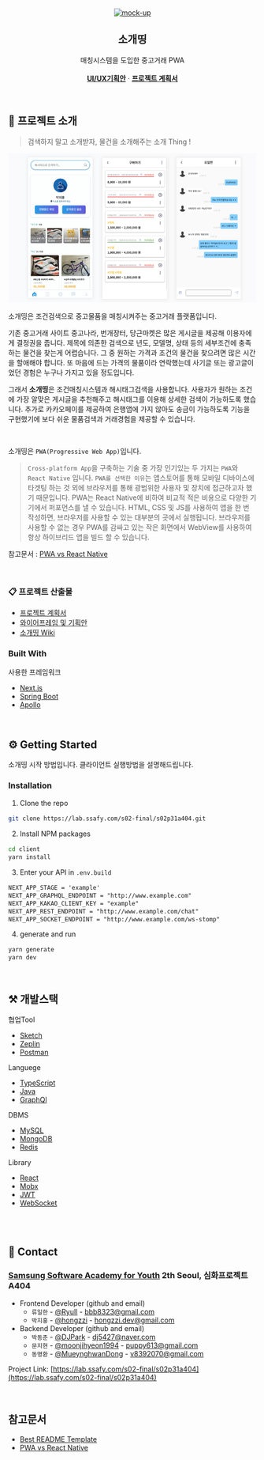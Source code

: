 <!-- PROJECT LOGO -->
<br />
<p align="center">
  <a href="README.md">
    <img src="img/main.png" alt="mock-up">
  </a>

  <h2 align="center">소개띵</h2>

  <p align="center">
    매칭시스템을 도입한 중고거래 PWA
    <br />
    <br />
    <a href="https://scene.zeplin.io/project/5ebe42c1266b3f485e753a12"><strong>UI/UX기획안</strong></a>
    · 
    <a href="https://docs.google.com/document/d/17E7PcYOrBnsgTW2I1TAsC5IN_dH2IjCPFka5-g5fVCs/edit#"><strong>프로젝트 계획서</strong></a>
</p>



<br>

<!-- ABOUT THE PROJECT -->
## :paperclip: 프로젝트 소개
> 검색하지 말고 소개받자, 물건을 소개해주는 소개 Thing !

![Product Name Screen Shot](img/작업화면.png)

소개띵은 조건검색으로 중고물품을 매칭시켜주는 중고거래 플랫폼입니다.

기존 중고거래 사이트 중고나라, 번개장터, 당근마켓은 많은 게시글을 제공해 이용자에게 결정권을 줍니다.
제목에 의존한 검색으로 년도, 모델명, 상태 등의 세부조건에 충족하는 물건을 찾는게 어렵습니다. 
그 중 원하는 가격과 조건의 물건을 찾으려면 많은 시간을 할애해야 합니다. 
또 마음에 드는 가격의 물품이라 연락했는데 사기글 또는 광고글이었던 경험은 누구나 가지고 있을 정도입니다. 

그래서 <b>소개띵</b>은 조건매칭시스템과 해시태그검색을 사용합니다. 
사용자가 원하는 조건에 가장 알맞은 게시글을 추천해주고 해시태그를 이용해 상세한 검색이 가능하도록 했습니다. 
추가로 카카오페이를 제공하여 은행앱에 가지 않아도 송금이 가능하도록 기능을 구현했기에 보다 쉬운 물품검색과 거래경험을 제공할 수 있습니다.

<br>

소개띵은 ```PWA(Progressive Web App)```입니다. <br>
> ```Cross-platform App```을 구축하는 기술 중 가장 인기있는 두 가지는 ```PWA```와 ```React Native``` 입니다. ```PWA를 선택한 이유```는 앱스토어를 통해 모바일 디바이스에 타겟팅 하는 것 외에 브라우저를 통해 광범위한 사용자 및 장치에 접근하고자 했기 때문입니다. PWA는 React Native에 비하여 비교적 적은 비용으로 다양한 기기에서 퍼포먼스를 낼 수 있습니다. HTML, CSS 및 JS를 사용하여 앱을 한 번 작성하면, 브라우저를 사용할 수 있는 대부분의 곳에서 실행됩니다. 브라우저를 사용할 수 없는 경우 PWA를 감싸고 있는 작은 화면에서 WebView를 사용하여 항상 하이브리드 앱을 빌드 할 수 있습니다.

참고문서 : [PWA vs React Native](https://www.kirupa.com/apps/pwa_vs_react_native.htm)

<br>


### :clipboard: 프로젝트 산출물

* [프로젝트 계획서](https://docs.google.com/document/d/17E7PcYOrBnsgTW2I1TAsC5IN_dH2IjCPFka5-g5fVCs/edit#)
* [와이어프레임 및 기획안](https://scene.zeplin.io/project/5ebe42c1266b3f485e753a12)
* [소개띵 Wiki](https://lab.ssafy.com/s02-final/s02p31a404/wikis/home)

### Built With
사용한 프레임워크
* [Next.js](https://nextjs.org/)
* [Spring Boot](https://spring.io/projects/spring-boot)
* [Apollo](https://www.apollographql.com/)

<br>


<!-- GETTING STARTED -->
## :gear: Getting Started

소개띵 시작 방법입니다. 클라이언트 실행방법을 설명해드립니다.


### Installation

1. Clone the repo
```sh
git clone https://lab.ssafy.com/s02-final/s02p31a404.git
```
2. Install NPM packages
```sh
cd client
yarn install
```
3. Enter your API in `.env.build`
```JS
NEXT_APP_STAGE = 'example'
NEXT_APP_GRAPHQL_ENDPOINT = "http://www.example.com"
NEXT_APP_KAKAO_CLIENT_KEY = "example"
NEXT_APP_REST_ENDPOINT = "http://www.example.com/chat"
NEXT_APP_SOCKET_ENDPOINT = "http://www.example.com/ws-stomp"
```
4. generate and run
```
yarn generate
yarn dev
```

<br>

##  :hammer_and_pick: 개발스택

협업Tool
* [Sketch](https://www.sketch.com/)
* [Zeplin](https://zeplin.io/)
* [Postman](https://www.postman.com/)

Languege
* [TypeScript](https://www.typescriptlang.org/)
* [Java](https://java.com/ko/download/)
* [GraphQl](https://graphql.org/)

DBMS
* [MySQL](https://www.mysql.com/)
* [MongoDB](https://www.mongodb.com/)
* [Redis](https://redis.io/)

Library
* [React](https://ko.reactjs.org/)
* [Mobx](https://mobx.js.org/)
* [JWT](https://jwt.io/)
* [WebSocket](https://en.wikipedia.org/wiki/WebSocket/)

<br>


<br>
<!-- CONTACT -->

## :busts_in_silhouette:  Contact

### [Samsung Software Academy for Youth](https://www.ssafy.com/) 2th Seoul, 심화프로젝트 A404

* Frontend Developer (github and email)
  * ```류일한``` - [@RyuIl](https://github.com/RyuIL) - bbb8323@gmail.com <br>
  * ```박지홍``` - [@hongzzi](https://github.com/hongzzi) - hongzzi.dev@gmail.com <br>
* Backend Developer (github and email)
  * ```박동준``` - [@DJPark](https://github.com/DongjoonPark) - dj5427@naver.com <br>
  * ```문지현``` - [@moonjihyeon1994](https://github.com/moonjihyeon1994) - puppy613@gmail.com <br>
  * ```동명환``` - [@MueynghwanDong](https://github.com/MueynghwanDong) - v8392070@gmail.com <br>



Project Link: [https://lab.ssafy.com/s02-final/s02p31a404](https://lab.ssafy.com/s02-final/s02p31a404)

<br>

<!-- ACKNOWLEDGEMENTS -->
## 참고문서 
* [Best README Template](https://github.com/othneildrew/Best-README-Template/blob/master/README.md)
* [PWA vs React Native](https://www.kirupa.com/apps/pwa_vs_react_native.htm) 

<br>